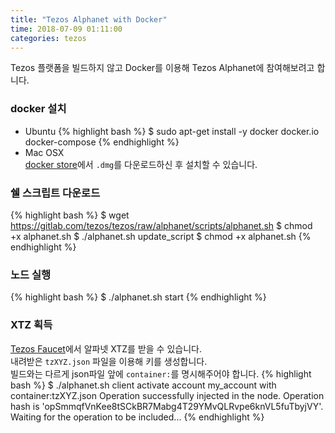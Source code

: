 ```yaml
---
title: "Tezos Alphanet with Docker"
time: 2018-07-09 01:11:00
categories: tezos
---
```


Tezos 플랫폼을 빌드하지 않고 Docker를 이용해 Tezos Alphanet에 참여해보려고 합니다.

### docker 설치
* Ubuntu
{% highlight bash %}
$ sudo apt-get install -y docker docker.io docker-compose
{% endhighlight %}
* Mac OSX  
[docker store](https://store.docker.com/editions/community/docker-ce-desktop-mac)에서 `.dmg`를 다운로드하신 후 설치할 수 있습니다.

### 쉘 스크립트 다운로드
{% highlight bash %}
$ wget https://gitlab.com/tezos/tezos/raw/alphanet/scripts/alphanet.sh
$ chmod +x alphanet.sh
$ ./alphanet.sh update_script
$ chmod +x alphanet.sh
{% endhighlight %}

### 노드 실행
{% highlight bash %}
$ ./alphanet.sh start
{% endhighlight %}

### XTZ 획득
[Tezos Faucet](https://faucet.tzalpha.net/)에서 알파넷 XTZ를 받을 수 있습니다.  
내려받은 `tzXYZ.json` 파일을 이용해 키를 생성합니다.  
빌드와는 다르게 json파일 앞에 `container:`를 명시해주어야 합니다.
{% highlight bash %}
$ ./alphanet.sh client activate account my_account with container:tzXYZ.json
Operation successfully injected in the node.
Operation hash is 'opSmmqfVnKee8tSCkBR7Mabg4T29YMvQLRvpe6knVL5fuTbyjVY'.
Waiting for the operation to be included...
{% endhighlight %}
